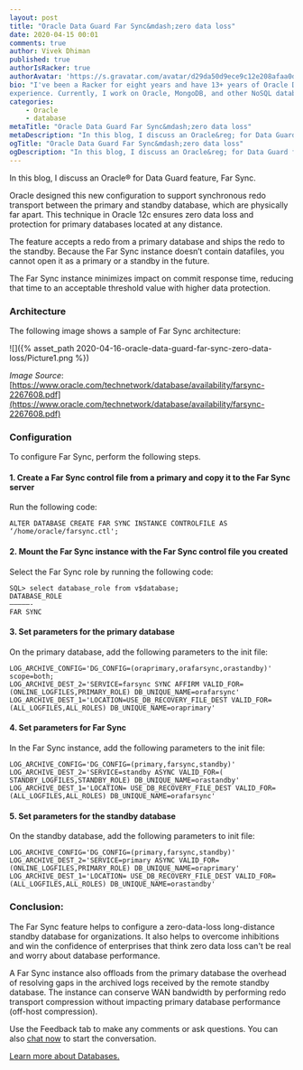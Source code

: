 ```yaml
---
layout: post
title: "Oracle Data Guard Far Sync&mdash;zero data loss"
date: 2020-04-15 00:01
comments: true
author: Vivek Dhiman
published: true
authorIsRacker: true
authorAvatar: 'https://s.gravatar.com/avatar/d29da50d9ece9c12e208afaa0de68cd5'
bio: "I've been a Racker for eight years and have 13+ years of Oracle DBA
experience. Currently, I work on Oracle, MongoDB, and other NoSQL databases."
categories:
    - Oracle
    - database
metaTitle: "Oracle Data Guard Far Sync&mdash;zero data loss"
metaDescription: "In this blog, I discuss an Oracle&reg; for Data Guard feature, Far Sync."
ogTitle: "Oracle Data Guard Far Sync&mdash;zero data loss"
ogDescription: "In this blog, I discuss an Oracle&reg; for Data Guard feature, Far Sync."
---
```


In this blog, I discuss an Oracle&reg; for Data Guard feature, Far Sync.

<!-- more -->

Oracle designed this new configuration to support synchronous redo transport
between the primary and standby database, which are physically far apart. This
technique in Oracle 12c ensures zero data loss and protection for primary
databases located at any distance.

The feature accepts a redo from a primary database and ships the redo to the standby.
Because the Far Sync instance doesn’t contain datafiles, you cannot open it as a
primary or a standby in the future.

The Far Sync instance minimizes impact on commit response time, reducing that
time to an acceptable threshold value with higher data protection.

### Architecture

The following image shows a sample of Far Sync architecture:

![]({% asset_path 2020-04-16-oracle-data-guard-far-sync-zero-data-loss/Picture1.png %})

*Image Source*: [https://www.oracle.com/technetwork/database/availability/farsync-2267608.pdf](https://www.oracle.com/technetwork/database/availability/farsync-2267608.pdf)

### Configuration

To configure Far Sync, perform the following steps.

#### 1. Create a Far Sync control file from a primary and copy it to the Far Sync server

Run the following code:

    ALTER DATABASE CREATE FAR SYNC INSTANCE CONTROLFILE AS ‘/home/oracle/farsync.ctl';

#### 2. Mount the Far Sync instance with the Far Sync control file you created

Select the Far Sync role by running the following code:

    SQL> select database_role from v$database;
    DATABASE_ROLE
    —————-
    FAR SYNC

#### 3. Set parameters for the primary database

On the primary database, add the following parameters to the init file:

    LOG_ARCHIVE_CONFIG='DG_CONFIG=(oraprimary,orafarsync,orastandby)' scope=both;
    LOG_ARCHIVE_DEST_2='SERVICE=farsync SYNC AFFIRM VALID_FOR=(ONLINE_LOGFILES,PRIMARY_ROLE) DB_UNIQUE_NAME=orafarsync'
    LOG_ARCHIVE_DEST_1='LOCATION=USE_DB_RECOVERY_FILE_DEST VALID_FOR=(ALL_LOGFILES,ALL_ROLES) DB_UNIQUE_NAME=oraprimary'

#### 4. Set parameters for Far Sync

In the Far Sync instance, add the following parameters to the init file:

    LOG_ARCHIVE_CONFIG='DG_CONFIG=(primary,farsync,standby)'
    LOG_ARCHIVE_DEST_2='SERVICE=standby ASYNC VALID_FOR=( STANDBY_LOGFILES,STANDBY_ROLE) DB_UNIQUE_NAME=orastandby'
    LOG_ARCHIVE_DEST_1='LOCATION= USE_DB_RECOVERY_FILE_DEST VALID_FOR=(ALL_LOGFILES,ALL_ROLES) DB_UNIQUE_NAME=orafarsync'

#### 5. Set parameters for the standby database

On the standby database, add the following parameters to init file:

    LOG_ARCHIVE_CONFIG='DG_CONFIG=(primary,farsync,standby)'
    LOG_ARCHIVE_DEST_2='SERVICE=primary ASYNC VALID_FOR=(ONLINE_LOGFILES,PRIMARY_ROLE) DB_UNIQUE_NAME=oraprimary'
    LOG_ARCHIVE_DEST_1='LOCATION= USE_DB_RECOVERY_FILE_DEST VALID_FOR=(ALL_LOGFILES,ALL_ROLES) DB_UNIQUE_NAME=orastandby'

### Conclusion:

The Far Sync feature helps to configure a zero-data-loss long-distance standby
database for organizations. It also helps to overcome inhibitions and win the
confidence of enterprises that think zero data loss can't be real and worry
about database performance.

A Far Sync instance also offloads from the primary database the overhead of
resolving gaps in the archived logs received by the remote standby database.
The instance can conserve WAN bandwidth by performing redo transport compression
without impacting primary database performance (off-host compression).

Use the Feedback tab to make any comments or ask questions. You can also
[chat now](https://www.rackspace.com/#chat) to start the conversation.

<a class="cta red" id="cta" href="https://www.rackspace.com/dba-services">Learn more about Databases.</a>
